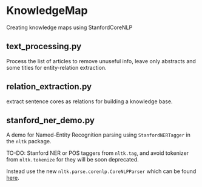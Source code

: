 # KnowledgeMap
Creating knowledge maps using StanfordCoreNLP

## text_processing.py
Process the list of articles to remove unuseful info, leave only abstracts and
some titles for entity-relation extraction.

## relation_extraction.py
extract sentence cores as relations for building a knowledge base.

## stanford_ner_demo.py

A demo for Named-Entity Recognition parsing using `StanfordNERTagger` in the 
`nltk` package.

TO-DO: Stanford NER or POS taggers from `nltk.tag`, and avoid tokenizer from 
`nltk.tokenize` for they will be soon deprecated.

Instead use the new `nltk.parse.corenlp.CoreNLPParser` which can be found 
[here](https://github.com/nltk/nltk/wiki/Stanford-CoreNLP-API-in-NLTK).